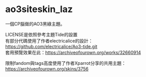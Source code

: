# ao3siteskin_laz
一個CP腦做的AO3黑綠主題。
 
 
LICENSE是依照參考主題Tide的設置  
有部分代碼使用了作者electricalice的設計：https://github.com/electricalice/Ao3-tide.git  
套用預覽效果在此：https://archiveofourown.org/works/32660914

限制fandom與tags高度使用了作者Xparrot分享的共用主題：https://archiveofourown.org/skins/3756  
